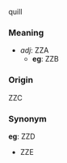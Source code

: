 quill
### Meaning
+ _adj_: ZZA
    + __eg__: ZZB

### Origin

ZZC

### Synonym

__eg__: ZZD

+ ZZE


